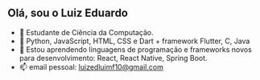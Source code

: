 ## Olá, sou o Luiz Eduardo

- 🏫 Estudante de Ciência da Computação.
- 🧰 Python, JavaScript, HTML, CSS e Dart + framework Flutter, C, Java
- 🌱 Estou aprendendo linguagens de programação e frameworks novos para desenvolvimento: React, React Native, Spring Boot.
- 📫 email pessoal: luizedluimf10@gmail.com
